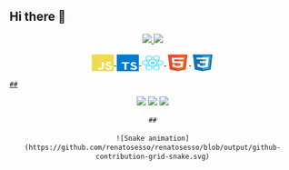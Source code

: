 ## Hi there 👋
<head>
  <div align="center">
    <a href="https://github.com/renatosesso">
    <img height="150em" src="https://github-readme-stats.vercel.app/api?username=renatosesso&show_icons=true&theme=onedark&include_all_commits=true&count_private=true"/>
    <img height="150em" src="https://github-readme-stats.vercel.app/api/top-langs/?username=renatosesso&layout=compact&langs_count=16&theme=onedark"/>
  </div>
  <div align="center" style="display: inline_block"><br>
    <img align="center" alt="Renato-Js" height="30" width="40" src="https://raw.githubusercontent.com/devicons/devicon/master/icons/javascript/javascript-plain.svg">
    <img align="center" alt="Renato-Ts" height="30" width="40" src="https://raw.githubusercontent.com/devicons/devicon/master/icons/typescript/typescript-plain.svg">
    <img align="center" alt="Renato-React" height="30" width="40" src="https://raw.githubusercontent.com/devicons/devicon/master/icons/react/react-original.svg">
    <img align="center" alt="Renato-HTML" height="30" width="40" src="https://raw.githubusercontent.com/devicons/devicon/master/icons/html5/html5-original.svg">
    <img align="center" alt="Renato-CSS" height="30" width="40" src="https://raw.githubusercontent.com/devicons/devicon/master/icons/css3/css3-original.svg">  
  </div>

    ##

  <div align="center"> 
    <a href="https://instagram.com/renatosesso" target="_blank"><img src="https://img.shields.io/badge/-Instagram-%23E4405F?style=for-the-badge&logo=instagram&logoColor=white" target="_blank" color="black"></a>
    <a href = "mailto:renatohenriquesesso@hotmail.com"><img src="https://img.shields.io/badge/-Gmail-%23333?style=for-the-badge&logo=gmail&logoColor=white" target="_blank"></a>
    <a href="https://www.linkedin.com/in/renato-henrique-silva-41ba2477" target="_blank"><img src="https://img.shields.io/badge/-LinkedIn-%230077B5?style=for-the-badge&logo=linkedin&logoColor=white" target="_blank"></a>

    ##

    ![Snake animation](https://github.com/renatosesso/renatosesso/blob/output/github-contribution-grid-snake.svg)

  </div>
</head>
